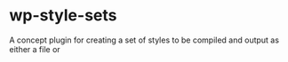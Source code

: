 # wp-style-sets
A concept plugin for creating a set of styles to be compiled and output as either a file or <style> block.

The idea is that you can create a style set and then add pieces of css/less/sass to it that is ultimately rendered out and cached as a file or, if intended as a <style> block, in a transient field in the options table.
